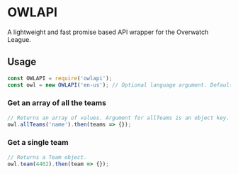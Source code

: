 # OWLAPI

A lightweight and fast promise based API wrapper for the Overwatch League.

## Usage

```javascript
const OWLAPI = require('owlapi');
const owl = new OWLAPI('en-us'); // Optional language argument. Defaults to en-us.
```

### Get an array of all the teams

```javascript
// Returns an array of values. Argument for allTeams is an object key.
owl.allTeams('name').then(teams => {});
```
### Get a single team

```javascript
// Returns a Team object.
owl.team(4402).then(team => {});
```
